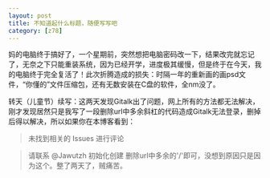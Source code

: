 ```yaml
---
layout: post
title: 不知道起什么标题，随便写写吧
category: [z78]
---
```

妈的电脑终于搞好了，一个星期前，突然想把电脑密码改一下，结果改完就忘记了，无奈之下只能重装系统，因为已经开学，进度极其缓慢，但是终于在今天，我的电脑终于完全复活了！此次折腾造成的损失：时隔一年的重新画的画psd文件，“你懂的”文件压缩包，还有无数安装在C盘的软件，全nm没了。

转天（儿童节）续写：这两天发现Gitalk出了问题，网上所有的方法都无法解决，刚才发现居然只是我写了一段删除url中多余斜杠的代码造成Gitalk无法登录，删掉后得以解决，所以如果你在本博客看到：
> 未找到相关的 Issues 进行评论

> 请联系 @Jawutzh 初始化创建
删除url中多余的'/'即可，没想到原因只是因为这个。整了两天了，贼痛苦。
